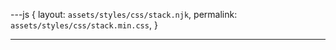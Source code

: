 ---js
{
  layout:    `assets/styles/css/stack.njk`,
  permalink: `assets/styles/css/stack.min.css`,
}

---
